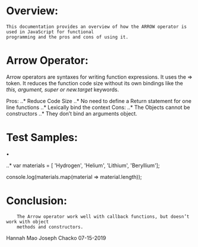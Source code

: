 
# Overview:

	This documentation provides an overview of how the ARROW operator is used in JavaScript for functional 
	programming and the pros and cons of using it. 

# Arrow Operator:
Arrow operators are syntaxes for writing function expressions. 
It uses the  => token.   It reduces the function code size without its own bindings like the 
_this, argument, super or new.target_ keywords.

Pros:
..*	Reduce Code Size
..*	No need to define a Return statement for one line functions
..*	Lexically bind the context
Cons:
..*	The Objects cannot be constructors
..*	They don’t bind an arguments object.

# Test Samples:

•	<script> 
  		  setDoubleSize = (sz)=>size=2*sz; 
   		 setDoubleSize(35); 
   		 document.write(size);     
      
</script> 	

..*	var materials = [ 'Hydrogen',  'Helium',  'Lithium', 'Beryllium'];

console.log(materials.map(material => material.length));

# Conclusion:

		The Arrow operator work well with callback functions, but doesn’t work with object
		methods and constructors. 

Hannah Mao
Joseph Chacko
07-15-2019
